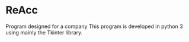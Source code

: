 # ReAcc
Program designed for a company
This program is developed in python 3 using mainly the Tkinter library.
 
